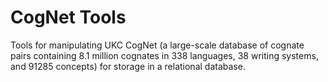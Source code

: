 # CogNet Tools

Tools for manipulating UKC CogNet (a large-scale database of cognate pairs containing 8.1 million cognates in 338 languages, 38 writing systems, and 91285 concepts) for storage in a relational database.
